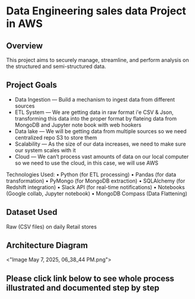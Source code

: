 
# Data Engineering sales data Project in AWS

## Overview

This project aims to securely manage, streamline, and perform analysis on the structured and semi-structured data.

## Project Goals

- Data Ingestion — Build a mechanism to ingest data from different sources
- ETL System — We are getting data in raw format i'e CSV & Json, transforming this data into the proper format by flateing data from MongoDB and Jupyter note book with web hookers
- Data lake — We will be getting data from multiple sources so we need centralized repo S3 to store them 
- Scalability — As the size of our data increases, we need to make sure our system scales with it
- Cloud — We can’t process vast amounts of data on our local computer so we need to use the cloud, in this case, we will use AWS


Technologies Used:
•	Python (for ETL processing)
•	Pandas (for data transformation)
•	PyMongo (for MongoDB extraction)
•	SQLAlchemy (for Redshift integration)
•	Slack API (for real-time notifications)
•	Notebooks (Google collab, Jupyter notebook)
•	MongoDB Compass (Data Flattening)

## Dataset Used

Raw (CSV files) on daily Retail stores

## Architecture Diagram

<"Image May 7, 2025, 06_38_44 PM.png">

## Please click link below to see whole process illustrated and documented step by step
